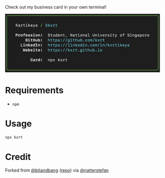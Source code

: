 Check out my business card in your own terminal!

![card-render](./card-render.png)

# Requirements
* `npm`

# Usage

```bash
npx kxrt 
```

# Credit

Forked from [@bitandbang](https://twitter.com/bitandbang/status/1075473070368919552)
([repo](https://github.com/bnb/bitandbang)) via [@natterstefan](https://github.com/natterstefan/)
